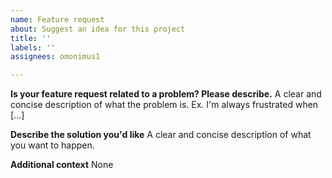 ```yaml
---
name: Feature request
about: Suggest an idea for this project
title: ''
labels: ''
assignees: omonimus1

---
```


**Is your feature request related to a problem? Please describe.**
A clear and concise description of what the problem is. Ex. I'm always frustrated when [...]

**Describe the solution you'd like**
A clear and concise description of what you want to happen.

**Additional context**
None
